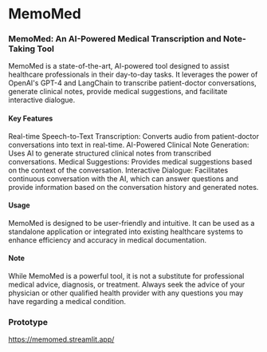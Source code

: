 # MemoMed
### MemoMed: An AI-Powered Medical Transcription and Note-Taking Tool
MemoMed is a state-of-the-art, AI-powered tool designed to assist healthcare professionals in their day-to-day tasks. It leverages the power of OpenAI's GPT-4 and LangChain to transcribe patient-doctor conversations, generate clinical notes, provide medical suggestions, and facilitate interactive dialogue.

#### Key Features
Real-time Speech-to-Text Transcription: Converts audio from patient-doctor conversations into text in real-time.
AI-Powered Clinical Note Generation: Uses AI to generate structured clinical notes from transcribed conversations.
Medical Suggestions: Provides medical suggestions based on the context of the conversation.
Interactive Dialogue: Facilitates continuous conversation with the AI, which can answer questions and provide information based on the conversation history and generated notes.

#### Usage
MemoMed is designed to be user-friendly and intuitive. It can be used as a standalone application or integrated into existing healthcare systems to enhance efficiency and accuracy in medical documentation.

#### Note
While MemoMed is a powerful tool, it is not a substitute for professional medical advice, diagnosis, or treatment. Always seek the advice of your physician or other qualified health provider with any questions you may have regarding a medical condition.

### Prototype 
https://memomed.streamlit.app/
